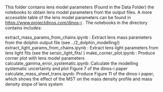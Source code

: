 This folder contains lens model parameters (Found in the Data Folder) the notebooks to obtain lens model parameters from the output files. A more accessible table of the lens model parameters can be found in https://www.projectdinos.com/dinos-i . The notebooks in the directory contains includes:

extract_mass_params_from_chains.ipynb : Extract lens mass parameters from the dolphin output file (see ../2_dolphin_modelling/)
extract_light_params_from_chains.ipynb : Extract lens light parameters from lens light fits (see the sersic_light_fits/ )
make_corner_plot.ipynb : Produce corner plot with lens model parameters
calculate_gamma_error_systematic.ipynb: Calculate the  modelling systematic uncertainty and plot Figure 7 of the dinos-i paper
calculate_mass_sheet_trans.ipynb: Produce Figure 11 of the dinos-i paper, which shows the effect of the MST on the mass density profile and mass density slope of lens system


